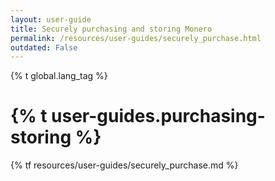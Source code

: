```yaml
---
layout: user-guide
title: Securely purchasing and storing Monero
permalink: /resources/user-guides/securely_purchase.html
outdated: False
---
```


{% t global.lang_tag %}
<h1>{% t user-guides.purchasing-storing %}</h1>
{% tf resources/user-guides/securely_purchase.md %}

